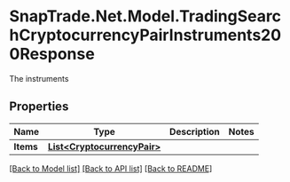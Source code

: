 # SnapTrade.Net.Model.TradingSearchCryptocurrencyPairInstruments200Response
The instruments

## Properties

Name | Type | Description | Notes
------------ | ------------- | ------------- | -------------
**Items** | [**List&lt;CryptocurrencyPair&gt;**](CryptocurrencyPair.md) |  | 

[[Back to Model list]](../README.md#documentation-for-models) [[Back to API list]](../README.md#documentation-for-api-endpoints) [[Back to README]](../README.md)

